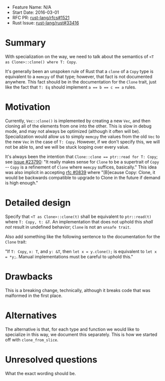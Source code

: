 - Feature Name: N/A
- Start Date: 2016-03-01
- RFC PR: [rust-lang/rfcs#1521](https://github.com/rust-lang/rfcs/pull/1521)
- Rust Issue: [rust-lang/rust#33416](https://github.com/rust-lang/rust/issues/33416)

# Summary
[summary]: #summary

With specialization on the way, we need to talk about the semantics of
`<T as Clone>::clone() where T: Copy`.

It's generally been an unspoken rule of Rust that a `clone` of a `Copy` type is
equivalent to a `memcpy` of that type; however, that fact is not documented
anywhere. This fact should be in the documentation for the `Clone` trait, just
like the fact that `T: Eq` should implement `a == b == c == a` rules.

# Motivation
[motivation]: #motivation

Currently, `Vec::clone()` is implemented by creating a new `Vec`, and then
cloning all of the elements from one into the other. This is slow in debug mode,
and may not always be optimized (although it often will be). Specialization
would allow us to simply `memcpy` the values from the old `Vec` to the new
`Vec` in the case of `T: Copy`. However, if we don't specify this, we will not
be able to, and we will be stuck looping over every value.

It's always been the intention that `Clone::clone == ptr::read for T: Copy`; see
[issue #23790][issue-copy]: "It really makes sense for `Clone` to be a
supertrait of `Copy` -- `Copy` is a refinement of `Clone` where `memcpy`
suffices, basically." This idea was also implicit in accepting
[rfc #0839][rfc-extend] where "[B]ecause Copy: Clone, it would be backwards
compatible to upgrade to Clone in the future if demand is high enough."

# Detailed design
[design]: #detailed-design

Specify that `<T as Clone>::clone(t)` shall be equivalent to `ptr::read(t)`
where `T: Copy, t: &T`. An implementation that does not uphold this *shall not*
result in undefined behavior; `Clone` is not an `unsafe trait`.

Also add something like the following sentence to the documentation for the
`Clone` trait:

"If `T: Copy`, `x: T`, and `y: &T`, then `let x = y.clone();` is equivalent to
`let x = *y;`. Manual implementations must be careful to uphold this."

# Drawbacks
[drawbacks]: #drawbacks

This is a breaking change, technically, although it breaks code that was
malformed in the first place.

# Alternatives
[alternatives]: #alternatives

The alternative is that, for each type and function we would like to specialize
in this way, we document this separately. This is how we started off with
`clone_from_slice`.

# Unresolved questions
[unresolved]: #unresolved-questions

What the exact wording should be.

[issue-copy]: https://github.com/rust-lang/rust/issues/23790
[rfc-extend]: https://github.com/rust-lang/rfcs/blob/master/text/0839-embrace-extend-extinguish.md
